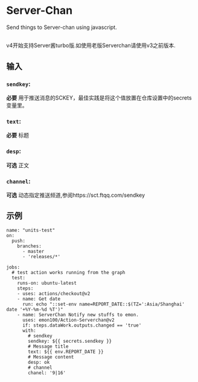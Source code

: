 # Server-Chan

Send things to Server-chan using javascript.

##
v4开始支持Server酱turbo版.如使用老版Serverchan请使用v3之前版本.

## 输入

### `sendkey`:
**必要** 用于推送消息的SCKEY，最佳实践是将这个值放置在仓库设置中的secrets变量里。

### `text`: 

 **必要** 标题  
        
### `desp`: 

 **可选** 正文

### `channel`:
 **可选** 动态指定推送频道,参阅https://sct.ftqq.com/sendkey

## 示例
```
name: "units-test"
on:
  push:
    branches:
      - master
      - 'releases/*'

jobs:
  # test action works running from the graph  
  test:
    runs-on: ubuntu-latest
    steps:
    - uses: actions/checkout@v2
    - name: Get date
      run: echo "::set-env name=REPORT_DATE::$(TZ=':Asia/Shanghai' date '+%Y-%m-%d %T')"
    - name: ServerChan Notify new stuffs to emon.
      uses: emon100/Action-Serverchan@v2
      if: steps.dataWork.outputs.changed == 'true'
      with:
        # sendkey
        sendkey: ${{ secrets.sendkey }} 
        # Message title
        text: ${{ env.REPORT_DATE }}
        # Message content
        desp: ok
        # channel
        chanel: '9|16'
```
